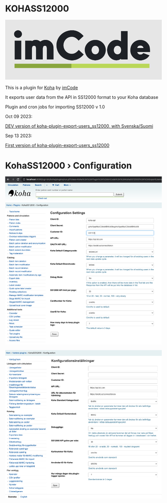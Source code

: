 # KOHASS12000

![imCode](Doc/logo_imcode.png)

This is a plugin for [Koha](https://github.com/Koha-Community/Koha) by [imCode](https://imcode.com)

It exports user data from the API in SS12000 format to your Koha database

Plugin and cron jobs for importing SS12000 v 1.0

Oct 09 2023:

[DEV version of koha-plugin-export-users_ss12000, with Svenska/Suomi ](https://github.com/imCodePartnerAB/KOHASS12000/blob/dev/koha-plugin-export-users_ss12000_v1_1.kpz)

Sep 13 2023:

[First version of koha-plugin-export-users_ss12000](https://github.com/imCodePartnerAB/KOHASS12000/releases/tag/v13.09.2023)



# KohaSS12000 › Configuration
![Configuration](Doc/KohaSS12000Configuration.png)

![Configuration](Doc/KohaSS12000Configuration_sv.png)
